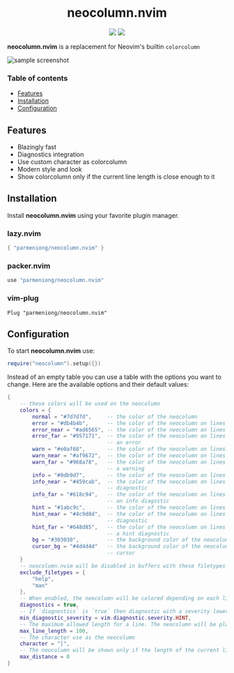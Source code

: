 <div align="center">
    <h1>neocolumn.nvim</h1>
    <img src="https://img.shields.io/badge/version-v2.1.2-8A2BE2" />
    <img src="https://img.shields.io/badge/license-MIT-blue" />
</div>

**neocolumn.nvim** is a replacement for Neovim's builtin `colorcolumn`

![sample screenshot](https://github.com/user-attachments/assets/5a6bd46b-2aba-4b2e-b599-21ee7b8d8ead)

### Table of contents

* [Features](#features)
* [Installation](#installation)
* [Configuration](#configuration)

## Features

* Blazingly fast
* Diagnostics integration
* Use custom character as colorcolumn
* Modern style and look
* Show colorcolumn only if the current line length is close enough to it

## Installation

Install **neocolumn.nvim** using your favorite plugin manager.

### lazy.nvim

```lua
{ "parmeniong/neocolumn.nvim" }
```

### packer.nvim

```lua
use "parmeniong/neocolumn.nvim"
```

### vim-plug

```vim
Plug "parmeniong/neocolumn.nvim"
```

## Configuration

To start **neocolumn.nvim** use:

```lua
require("neocolumn").setup({})
```

Instead of an empty table you can use a table with the options you want to change.
Here are the available options and their default values:

```lua
{
    -- these colors will be used on the neocolumn
    colors = {
        normal = "#7d7d7d",     -- the color of the neocolumn
        error = "#db4b4b",      -- the color of the neocolumn on lines with an error
        error_near = "#ad6565", -- the color of the neocolumn on lines next to a line with an error
        error_far = "#957171",  -- the color of the neocolumn on lines 2 lines away from a line with
                                -- an error
        warn = "#e0af68",       -- the color of the neocolumn on lines with a warning
        warn_near = "#af9672",  -- the color of the neocolumn on lines next to a line with a warning
        warn_far = "#968a78",   -- the color of the neocolumn on lines 2 lines away from a line with
                                -- a warning
        info = "#0db9d7",       -- the color of the neocolumn on lines with an info diagnostic
        info_near = "#459cab",  -- the color of the neocolumn on lines next to a line with an info
                                -- diagnostic
        info_far = "#618c94",   -- the color of the neocolumn on lines 2 lines away from a line with
                                -- an info diagostic
        hint = "#1abc9c",       -- the color of the neocolumn on lines with a hint diagnostic
        hint_near = "#4c9d8d",  -- the color of the neocolumn on lines next to a line with a hint
                                -- diagnostic
        hint_far = "#648d85",   -- the color of the neocolumn on lines 2 lines away from a line with
                                -- a hint diagnostic
        bg = "#303030",         -- the background color of the neocolumn
        cursor_bg = "#4d4d4d"   -- the background color of the neocolumn on the same line as the
                                -- cursor
    }
    -- neocolumn.nvim will be disabled in buffers with these filetypes
    exclude_filetypes = {
        "help",
        "man"
    },
    -- When enabled, the neocolumn will be colored depending on each line's diagnostics
    diagnostics = true,
    -- If `diagnostics` is `true` then diagnostic with a severity lower than this will be ignored
    min_diagnostic_severity = vim.diagnostic.severity.HINT,
    -- The maximum allowed length for a line. The neocolumn will be placed one column to the right
    max_line_length = 100,
    -- The character use as the neocolumn
    character = "│",
    -- The neocolumn will be shown only if the length of the current line is this close to it
    max_distance = 0
}
```

